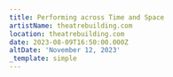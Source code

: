 ```yaml
---
title: Performing across Time and Space
artistName: theatrebuilding.com
location: theatrebuilding.com
date: 2023-08-09T16:50:00.000Z
altDate: 'November 12, 2023'
_template: simple
---
```


